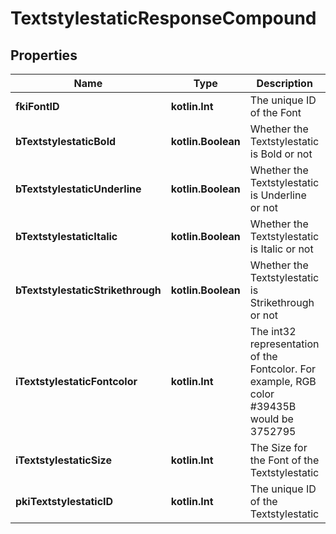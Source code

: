 
# TextstylestaticResponseCompound

## Properties
Name | Type | Description | Notes
------------ | ------------- | ------------- | -------------
**fkiFontID** | **kotlin.Int** | The unique ID of the Font | 
**bTextstylestaticBold** | **kotlin.Boolean** | Whether the Textstylestatic is Bold or not | 
**bTextstylestaticUnderline** | **kotlin.Boolean** | Whether the Textstylestatic is Underline or not | 
**bTextstylestaticItalic** | **kotlin.Boolean** | Whether the Textstylestatic is Italic or not | 
**bTextstylestaticStrikethrough** | **kotlin.Boolean** | Whether the Textstylestatic is Strikethrough or not | 
**iTextstylestaticFontcolor** | **kotlin.Int** | The int32 representation of the Fontcolor. For example, RGB color #39435B would be 3752795 | 
**iTextstylestaticSize** | **kotlin.Int** | The Size for the Font of the Textstylestatic | 
**pkiTextstylestaticID** | **kotlin.Int** | The unique ID of the Textstylestatic |  [optional]




